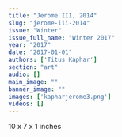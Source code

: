 ```yaml
---
title: "Jerome III, 2014"
slug: "jerome-iii-2014"
issue: "Winter"
issue_full_name: "Winter 2017"
year: "2017"
date: "2017-01-01"
authors: ['Titus Kaphar']
section: "art"
audio: []
main_image: ""
banner_image: ""
images: ['kapharjerome3.png']
videos: []
---
```

10 x 7 x 1 inches

